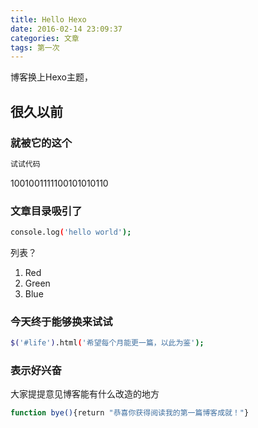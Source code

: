 ```yaml
---
title: Hello Hexo
date: 2016-02-14 23:09:37
categories: 文章
tags: 第一次
---
```

博客换上Hexo主题，
## 很久以前
<!-- more -->
### 就被它的这个

``` bash
试试代码
```
1001001111100101010110

### 文章目录吸引了

``` bash
console.log('hello world');
```
列表？
1. Red
2. Green
3. Blue

### 今天终于能够换来试试

``` bash
$('#life').html('希望每个月能更一篇，以此为鉴');
```
### 表示好兴奋

大家提提意见博客能有什么改造的地方

``` bash
function bye(){return "恭喜你获得阅读我的第一篇博客成就！"}
```